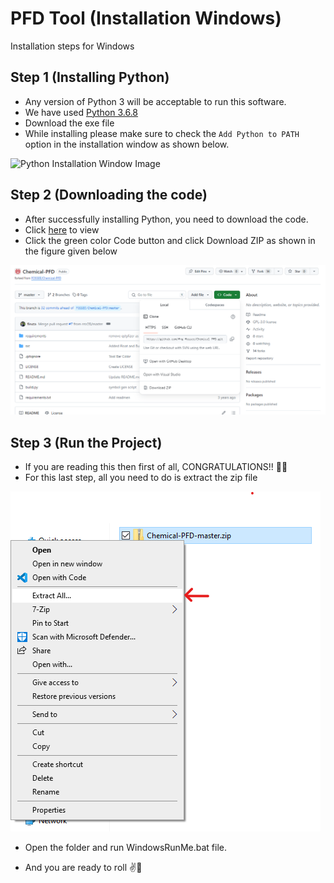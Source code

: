 
# PFD Tool (Installation Windows)

Installation steps for Windows 

## Step 1 (Installing Python)

* Any version of Python 3 will be acceptable to run this software.
* We have used [Python 3.6.8](https://www.python.org/downloads/release/python-368/)
* Download the exe file
* While installing please make sure to check the ```Add Python to PATH``` option in the installation window as shown below.

![Python Installation Window Image](https://docs.blender.org/manual/en/latest/_images/about_contribute_install_windows_installer.png)

## Step 2 (Downloading the code)

* After successfully installing Python, you need to download the code.
* Click [here](https://github.com/frg-fossee/Chemical-PFD) to view
* Click the green color Code button and click Download ZIP as shown in the figure given below

![Download Zip File](https://github.com/aum-singhal/Chemical-PFD/blob/8ec73276c8a3eba93f67b62b61c1e4e62e09a9f2/images/download.png)


## Step 3 (Run the Project)

* If you are reading this then first of all, CONGRATULATIONS!! 🎉🎉
* For this last step, all you need to do is extract the zip file

![Extraction of zip file](https://github.com/aum-singhal/Chemical-PFD/blob/8ec73276c8a3eba93f67b62b61c1e4e62e09a9f2/images/extract.png)

* Open the folder and run WindowsRunMe.bat file.

* And you are ready to roll ✌🤘
